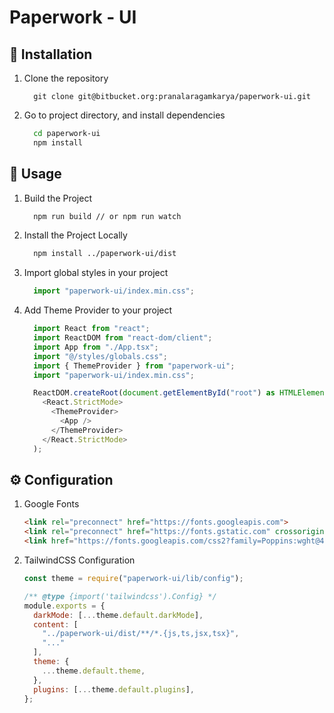 
# Paperwork - UI


## 🧰 Installation

1. Clone the repository

    ```
      git clone git@bitbucket.org:pranalaragamkarya/paperwork-ui.git
    ```

2. Go to project directory, and install dependencies

    ```bash
      cd paperwork-ui
      npm install 
    ```

## 👀 Usage

1. Build the Project

    ```bash
      npm run build // or npm run watch
    ```

2. Install the Project Locally

    ```bash
      npm install ../paperwork-ui/dist  
    ```

3. Import global styles in your project
  
    ```js
      import "paperwork-ui/index.min.css";
    ```

4. Add Theme Provider to your project

    ```js
      import React from "react";
      import ReactDOM from "react-dom/client";
      import App from "./App.tsx";
      import "@/styles/globals.css";
      import { ThemeProvider } from "paperwork-ui";
      import "paperwork-ui/index.min.css";

      ReactDOM.createRoot(document.getElementById("root") as HTMLElement).render(
        <React.StrictMode>
          <ThemeProvider>
            <App />
          </ThemeProvider>
        </React.StrictMode>
      );

    ```
## ⚙️ Configuration

1. Google Fonts
   
    ```html
    <link rel="preconnect" href="https://fonts.googleapis.com">
    <link rel="preconnect" href="https://fonts.gstatic.com" crossorigin>
    <link href="https://fonts.googleapis.com/css2?family=Poppins:wght@400;500;600;700&display=swap" rel="stylesheet">
    ```

2. TailwindCSS Configuration
   
    ```js
    const theme = require("paperwork-ui/lib/config");

    /** @type {import('tailwindcss').Config} */
    module.exports = {
      darkMode: [...theme.default.darkMode],
      content: [
        "../paperwork-ui/dist/**/*.{js,ts,jsx,tsx}",
        "..."
      ],
      theme: {
        ...theme.default.theme,
      },
      plugins: [...theme.default.plugins],
    };
    ```

